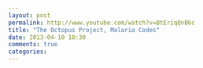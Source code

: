 ```yaml
---
layout: post
permalink: http://www.youtube.com/watch?v=BtEriqQnB6c
title: "The Octopus Project, Malaria Codes"
date: 2013-04-10 10:30
comments: true
categories: 
---
```

